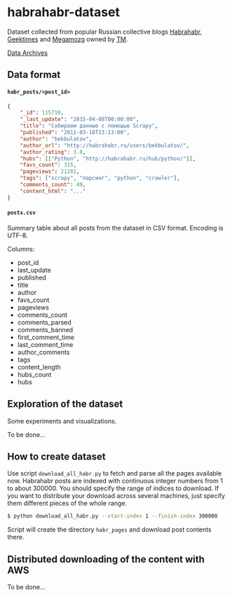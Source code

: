 habrahabr-dataset
=================

Dataset collected from popular Russian collective blogs [Habrahabr](http://habrahabr.ru/),
[Geektimes](http://geektimes.ru/) and [Megamozg](http://megamozg.ru/) owned by [TM](http://tmtm.ru/).

[Data Archives](https://yadi.sk/d/b13MG_XGfxVBp)

## Data format

#### `habr_posts/<post_id>`

```json
{
    "_id": 115710,
    "_last_update": "2015-04-08T00:00:00",
    "title": "Собираем данные с помощью Scrapy",
    "published": "2011-03-18T23:13:00",
    "author": "bekbulatov",
    "author_url": "http://habrahabr.ru/users/bekbulatov/",
    "author_rating": 3.8,
    "hubs": [["Python", "http://habrahabr.ru/hub/python/"]],
    "favs_count": 315,
    "pageviews": 21281,
    "tags": ["scrapy", "парсинг", "python", "crawler"],
    "comments_count": 49,
    "content_html": "..."
}
```

#### `posts.csv`

Summary table about all posts from the dataset in CSV format. Encoding is UTF-8.

Columns:
 - post_id
 - last_update
 - published
 - title
 - author
 - favs_count
 - pageviews
 - comments_count
 - comments_parsed
 - comments_banned
 - first_comment_time
 - last_comment_time
 - author_comments
 - tags
 - content_length
 - hubs_count
 - hubs

## Exploration of the dataset

Some experiments and visualizations.

To be done...

## How to create dataset

Use script `download_all_habr.py` to fetch and parse all the pages available now. Habrahabr posts are
indexed with continuous integer numbers from 1 to about 300000. You should specify the range of indices to download.
If you want to distribute your download across several machines, just specify them different pieces of the whole range.

```bash
$ python download_all_habr.py --start-index 1 --finish-index 300000
```

Script will create the directory `habr_pages` and download post contents there.

## Distributed downloading of the content with AWS

To be done...
